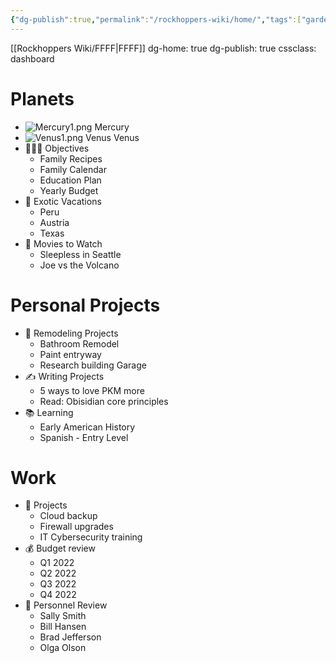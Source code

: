 ```yaml
---
{"dg-publish":true,"permalink":"/rockhoppers-wiki/home/","tags":["gardenEntry"]}
---
```


[[Rockhoppers Wiki/FFFF\|FFFF]]
dg-home: true
dg-publish: true
cssclass: dashboard
# Planets

- ![Mercury1.png](/img/user/Pics/Mercury1.png) Mercury
- ![Venus1.png](/img/user/Pics/Venus1.png) Venus
 Venus
- 👨‍👩‍👦 Objectives
    - Family Recipes
    - Family Calendar
    - Education Plan
    - Yearly Budget
- 🌅 Exotic Vacations
    - Peru
    - Austria
    - Texas
- 🎥 Movies to Watch
    - Sleepless in Seattle
    - Joe vs the Volcano
# Personal Projects

- 🏡 Remodeling Projects
    - Bathroom Remodel
    - Paint entryway
    - Research building Garage
- ✍️ Writing Projects
    - 5 ways to love PKM more
    - Read: Obisidian core principles
- 📚 Learning
    - Early American History
    - Spanish - Entry Level
# Work

- 💼 Projects
    - Cloud backup
    - Firewall upgrades
    - IT Cybersecurity training
- 💰 Budget review
    - Q1 2022
    - Q2 2022
    - Q3 2022
    - Q4 2022
- 👥 Personnel Review
    - Sally Smith
    - Bill Hansen
    - Brad Jefferson
    - Olga Olson